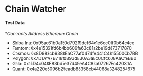 # Chain Watcher

#### Test Data
**Contracts Address Ethereum Chain*
- Shiba Inu: 0x95ad61b0a150d79219dcf64e1e6cc01f0b64c4ce
- Famtom: 0x4e15361fd6b4bb609fa63c81a2be19d873717870
- Cosmos: 0x8D983cb9388EaC77af0474fA441C4815500Cb7BB
- Polygon: 0x7D1AfA7B718fb893dB30A3aBc0Cfc608AaCfeBB0
- Gala: 0x15D4c048F83bd7e37d49eA4C83a07267Ec4203dA
- Quant: 0x4a220e6096b25eadb88358cb44068a3248254675